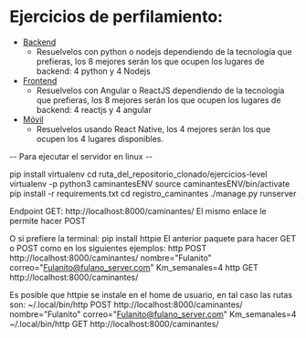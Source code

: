 # Ejercicios de perfilamiento:

- [Backend](https://github.com/hackademymx/frontend-level/blob/master/README-backend.md)
  - Resuelvelos con python o nodejs dependiendo de la tecnología que prefieras, los 8 mejores serán los que ocupen los lugares de backend: 4 python y 4 Nodejs
- [Frontend](https://github.com/hackademymx/frontend-level/blob/master/README-frontend.md)
  - Resuelvelos con Angular o ReactJS dependiendo de la tecnología que prefieras, los 8 mejores serán los que ocupen los lugares de backend: 4 reactjs y 4 angular
- [Móvil](https://github.com/hackademymx/frontend-level/blob/master/README-movil.md)
  - Resuelvelos usando React Native, los 4 mejores serán los que ocupen los 4 lugares disponibles.
  
  
-- Para ejecutar el servidor en linux --

pip install virtualenv
cd ruta_del_repositorio_clonado/ejercicios-level
virtualenv -p python3 caminantesENV
source caminantesENV/bin/activate
pip install -r requirements.txt
cd registro_caminantes
./manage.py runserver

Endpoint GET:
http://localhost:8000/caminantes/
El mismo enlace le permite hacer POST

O si prefiere la terminal:
pip install httpie
El anterior paquete para hacer GET o POST como en los siguientes ejemplos:
http POST http://localhost:8000/caminantes/ nombre="Fulanito" correo="Fulanito@fulano_server.com" Km_semanales=4
http GET http://localhost:8000/caminantes/

Es posible que httpie se instale en el home de usuario, en tal caso las rutas son:
~/.local/bin/http POST http://localhost:8000/caminantes/ nombre="Fulanito" correo="Fulanito@fulano_server.com" Km_semanales=4
~/.local/bin/http GET http://localhost:8000/caminantes/

